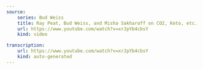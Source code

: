 ```yaml
---
source:
    series: Bud Weiss
    title: Ray Peat, Bud Weiss, and Misha Sakharoff on CO2, Keto, etc.
    url: https://www.youtube.com/watch?v=xrJpYb4cbsY
    kind: video

transcription:
    url: https://www.youtube.com/watch?v=xrJpYb4cbsY
    kind: auto-generated
---
```

